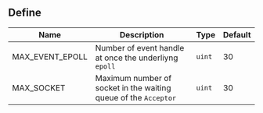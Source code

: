## Define

| Name | Description | Type | Default |
|---|---|---|---|
| MAX_EVENT_EPOLL | Number of event handle at once the underliyng `epoll` | `uint` | 30 |
| MAX_SOCKET | Maximum number of socket in the waiting queue of the `Acceptor` | `uint` | 30 |
